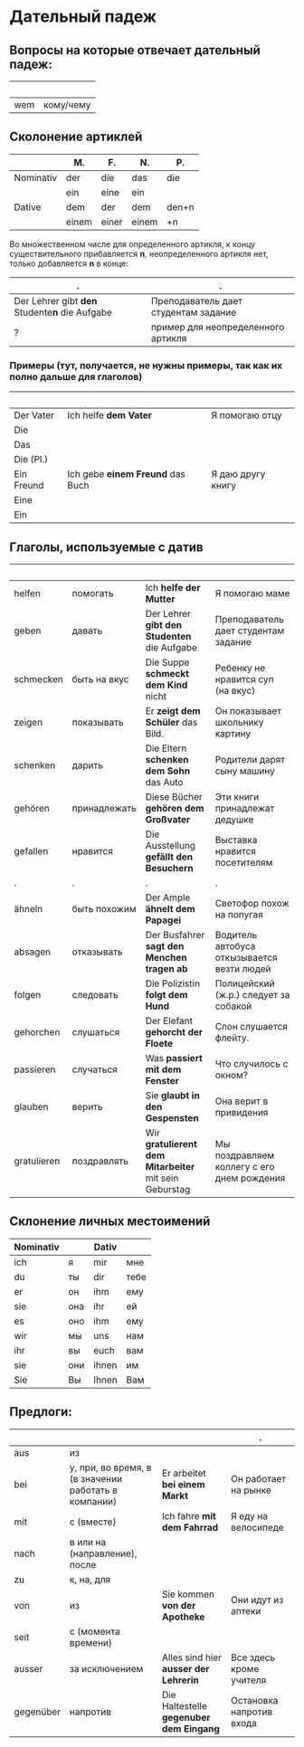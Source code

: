 # Дательный падеж

## Вопросы на которые отвечает дательный падеж: 

&nbsp;|&nbsp;      
------|----------
wem   | кому/чему

## Сколонение артиклей

&nbsp;    | M.         |  F.           | N.        | P.
----------|------------|---------------|-----------|-----
Nominativ | der        | die           | das       | die 
&nbsp;    | ein        | eine          | ein       |
Dative    | dem        | der           | dem       | den+n
&nbsp;    | einem      | einer         | einem     | +n

Во множественном числе для определенного артикля, к концу существительного прибавляется **n**, неопределенного артикля нет, только добавляется **n** в конце:

.|.
-|-
Der Lehrer gibt __den__ Studente**n** die Aufgabe | Преподаватель дает студентам задание
?| пример для неопределенного артикля


### Примеры (тут, получается, не нужны примеры, так как их полно дальше для глаголов)

&nbsp;     | &nbsp;                             | &nbsp;
-----------|------------------------------------|---------------
Der Vater  | Ich helfe __dem Vater__            | Я помогаю отцу
Die        | 
Das        |
Die (Pl.)  |
Ein Freund | Ich gebe __einem Freund__ das Buch | Я даю другу книгу
Eine       |
Ein        |



## Глаголы, используемые c датив

&nbsp;      | &nbsp;       | &nbsp;                                        | &nbsp;
------------|--------------|-----------------------------------------------|------
helfen      | помогать     | Ich __helfe der Mutter__                      | Я помогаю маме
geben       | давать       | Der Lehrer __gibt den Studenten__ die Aufgabe | Преподаватель дает студентам задание
schmecken   | быть на вкус | Die Suppe __schmeckt dem Kind__ nicht         | Ребенку не нравится суп (на вкус)
zeigen      | показывать   | Er __zeigt dem Schüler__ das Bild.            | Он показывает школьнику картину
schenken    | дарить       | Die Eltern __schenken dem Sohn__ das Auto     | Родители дарят сыну машину
gehören     | принадлежать | Diese Bücher __gehören dem Großvater__        | Эти книги принадлежат дедушке
gefallen    | нравится     | Die Ausstellung __gefällt den Besuchern__     | Выставка нравится посетителям
.           |.             |.                                              |.
ähneln      | быть похожим | Der Ample __ähnelt dem Papagei__              | Светофор похож на попугая
absagen     | отказывать	 | Der Busfahrer __sagt den Menchen tragen ab__  | Водитель автобуса откызывается везти людей
folgen      | следовать    | Die Polizistin __folgt dem Hund__             | Полицейский (ж.р.) следует за собакой
gehorchen   | слушаться    | Der Elefant __gehorcht der Floete__           | Слон слушается флейту.             
passieren   | случаться    | Was __passiert mit dem Fenster__              | Что случилось с окном?
glauben     | верить       | Sie __glaubt in den Gespensten__              | Она верит в привидения
gratulieren | поздравлять  | Wir __gratulierent dem Mitarbeiter__ mit sein Geburstag | Мы поздравляем коллегу с его днем рождения

## Склонение личных местоимений

Nominativ| &nbsp;   |		Dativ | &nbsp;	
----------|---------|---------|-------
ich       |	я       |	mir     |	мне
du	      |ты       |	dir     |	тебе
er	      |он       |	ihm     |	ему
sie       |	она     |	ihr     |	ей
es        |	оно	    |ihm      |	ему
wir	      |мы	      |uns	    |нам
ihr	      |вы	      |euch     |	вам
sie	      |они	    |ihnen    |	им
Sie	      |Вы     	|Ihnen    |	Вам

## Предлоги:

&nbsp;    | &nbsp;     | &nbsp;       |.
----------|------------|--------------|----------
aus       | из         |
bei       | у, при, во время, в (в значении работать в компании) | Er arbeitet __bei einem Markt__ | Он работает на рынке
mit       | с (вместе) | Ich fahre __mit dem Fahrrad__ | Я еду на велосипеде
nach      | в или на (направление), после
zu        | к, на, для |
von       | из         | Sie kommen __von der Apotheke__ | Они идут из аптеки
seit      | с (момента времени)
ausser    | за исключением | Alles sind hier **ausser der Lehrerin** | Все здесь кроме учителя
gegenüber | напротив       | Die Haltestelle __gegenuber dem Eingang__ | Остановка напротив входа
